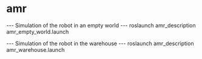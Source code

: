 # amr

--- Simulation of the robot in an empty world ---
roslaunch amr_description amr_empty_world.launch


--- Simulation of the robot in the warehouse ---
roslaunch amr_description amr_warehouse.launch
